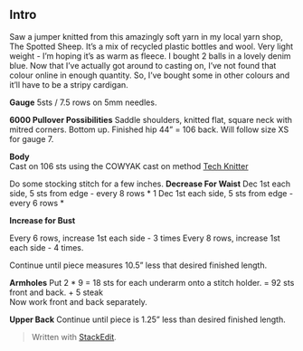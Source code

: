 
## Intro
Saw a jumper knitted from this amazingly soft yarn in my local yarn shop, The Spotted Sheep. It’s a mix of recycled plastic bottles and wool. Very light weight - I’m hoping it’s as warm as fleece. I bought 2 balls in a lovely denim blue. Now that I’ve actually got around to casting on, I’ve not found that colour online in enough quantity. So, I’ve bought some in other colours and it’ll have to be a stripy cardigan.

**Gauge**
5sts / 7.5 rows on 5mm needles.

**6000 Pullover Possibilities**
Saddle shoulders, knitted flat, square neck with mitred corners. Bottom up. Finished hip 44” = 106 back. 
Will follow size XS for gauge 7.

**Body**  
Cast on 106 sts using the COWYAK cast on method  [Tech Knitter](http://techknitting.blogspot.com/2007/10/cowyak-waste-yarn-method-of-provisional.html)  

Do some stocking stitch for a few inches. 
**Decrease For Waist**
Dec 1st each side, 5 sts from edge - every 8 rows * 1
Dec 1st each side, 5 sts from edge - every 6 rows * 

**Increase for Bust**

Every 6 rows, increase 1st each side - 3 times
Every 8 rows, increase 1st each side - 4 times.

Continue until piece measures 10.5” less that desired finished length.

**Armholes**
Put 2 * 9 = 18 sts for each underarm onto a stitch holder. = 92 sts front and back. + 5 steak  
Now work front and back separately.

**Upper Back**
Continue until piece is 1.25” less than desired finished length.



> Written with [StackEdit](https://stackedit.io/).
<!--stackedit_data:
eyJoaXN0b3J5IjpbLTk5MTQwMTExMSw0ODU2OTI5OTEsLTM1OD
k2MzAyMF19
-->